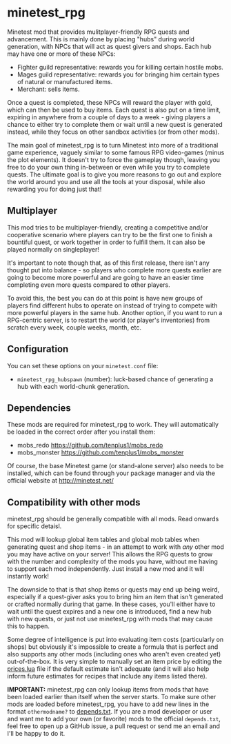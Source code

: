 # minetest_rpg

Minetest mod that provides mulitplayer-friendly RPG quests and advancement. This is mainly done by placing "hubs" during world generation, with NPCs that will act as quest givers and shops. Each hub may have one or more of these NPCs:

* Fighter guild representative: rewards you for killing certain hostile mobs.
* Mages guild representative: rewards you for bringing him certain types of natural or manufactured items.
* Merchant: sells items.

Once a quest is completed, these NPCs will reward the player with gold, which can then be used to buy items. Each quest is also put on a time limit, expiring in anywhere from a couple of days to a week - giving players a chance to either try to complete them or wait until a new quest is generated instead, while they focus on other sandbox activities (or from other mods).

The main goal of minetest_rpg is to turn Minetest into more of a traditional game experience, vaguely similar to some famous RPG video-games (minus the plot elements). It doesn't try to force the gameplay though, leaving you free to do your own thing in-between or even while you try to complete quests. The ultimate goal is to give you more reasons to go out and explore the world around you and use all the tools at your disposal, while also rewarding you for doing just that!

## Multiplayer

This mod tries to be multiplayer-friendly, creating a competitive and/or cooperative scenario where players can try to be the first one to finish a bountiful quest, or work together in order to fulfill them. It can also be played normally on singleplayer!

It's important to note though that, as of this first release, there isn't any thought put into balance - so players who complete more quests earlier are going to become more powerful and are going to have an easier time completing even more quests compared to other players. 

To avoid this, the best you can do at this point is have new groups of players find different hubs to operate on instead of trying to compete with more powerful players in the same hub. Another option, if you want to run a RPG-centric server, is to restart the world (or player's inventories) from scratch every week, couple weeks, month, etc.

## Configuration

You can set these options on your `minetest.conf` file:

* `minetest_rpg_hubspawn` (number): luck-based chance of generating a hub with each world-chunk generation.

## Dependencies

These mods are required for minetest_rpg to work. They will automatically be loaded in the correct order after you install them:

* mobs_redo https://github.com/tenplus1/mobs_redo
* mobs_monster https://github.com/tenplus1/mobs_monster

Of course, the base Minetest game (or stand-alone server) also needs to be installed, which can be found through your package manager and via the official website at http://minetest.net/

## Compatibility with other mods 

minetest_rpg should be generally compatible with all mods. Read onwards for specific detaisl.

This mod will lookup global item tables and global mob tables when generating quest and shop items - in an attempt to work with *any* other mod you may have active on your server! This allows the RPG quests to grow with the number and complexity of the mods you have, without me having to support each mod independently.  Just install a new mod and it will instantly work!

The downside to that is that shop items or quests may end up being weird, especially if a quest-giver asks you to bring him an item that isn't generated or crafted normally during that game. In these cases, you'll either have to wait until the quest expires and a new one is introduced, find a new hub with new quests, or just not use minetest_rpg with mods that may cause this to happen.

Some degree of intelligence is put into evaluating item costs (particularly on shops) but obviously it's impossible to create a formula that is perfect and also supports any other mods (including ones who aren't even created yet) out-of-the-box. It is very simple to manually set an item price by editing the [prices.lua](https://github.com/tukkek/minetest_rpg/blob/master/src/prices.lua) file if the default estimate isn't adequate (and it will also help inform future estimates for recipes that include any items listed there).

**IMPORTANT:** minetest_rpg can only lookup items from mods that have been loaded earlier than itself when the server starts. To make sure other mods are loaded before minetest_rpg, you have to add new lines in the format `othermodname?` to [depends.txt](https://github.com/tukkek/minetest_rpg/blob/master/depends.txt). If you are a mod developer or user and want me to add your own (or favorite) mods to the official `depends.txt`, feel free to open up a GitHub issue, a pull request or send me an email and I'll be happy to do it.
